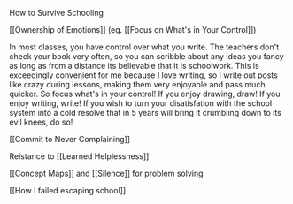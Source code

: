 How to Survive Schooling

[[Ownership of Emotions]] (eg. [[Focus on What's in Your Control]])

In most classes, you have control over what you write. The teachers don't check your book very often, so you can scribble about any ideas you fancy as long as from a distance its believable that it is schoolwork. This is exceedingly convenient for me because I love writing, so I write out posts like crazy during lessons, making them very enjoyable and pass much quicker. So focus what's in your control! If you enjoy drawing, draw! If you enjoy writing, write! If you wish to turn your disatisfation with the school system into a cold resolve that in 5 years will bring it crumbling down to its evil knees, do so!


[[Commit to Never Complaining]]

Reistance to [[Learned Helplessness]]

[[Concept Maps]] and [[Silence]] for problem solving








[[How I failed escaping school]]
